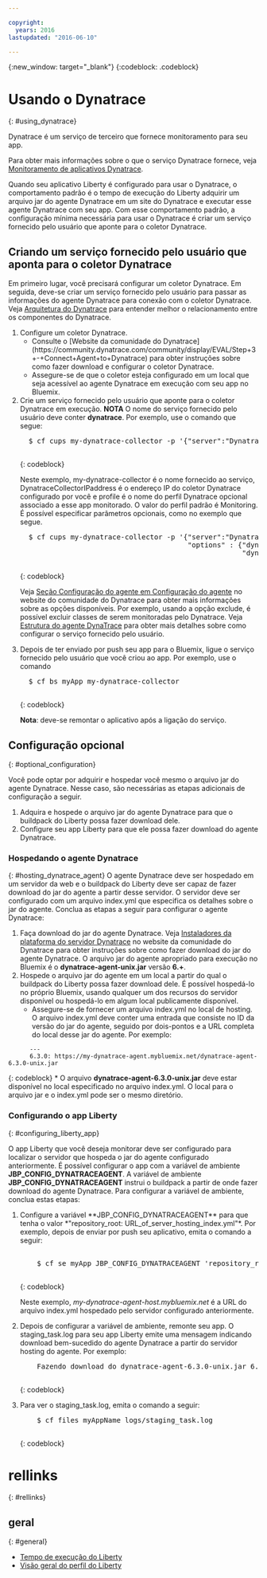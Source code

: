 ```yaml
---

copyright:
  years: 2016
lastupdated: "2016-06-10"

---
```


{:new_window: target="_blank"}
{:codeblock: .codeblock}

# Usando o Dynatrace
{: #using_dynatrace}

Dynatrace é um serviço de terceiro que fornece monitoramento para seu app.

Para obter mais informações sobre o que o serviço Dynatrace fornece, veja [Monitoramento de aplicativos Dynatrace](http://www.dynatrace.com/en/products/application-monitoring.html).

Quando seu aplicativo Liberty é configurado para usar o Dynatrace, o comportamento
padrão é o tempo de execução do Liberty adquirir um arquivo jar do agente Dynatrace em
um site do Dynatrace e executar esse agente Dynatrace com seu app.  Com esse
comportamento padrão, a configuração mínima necessária para usar o Dynatrace é criar um
serviço fornecido pelo usuário que aponte para o coletor Dynatrace.

## Criando um serviço fornecido pelo usuário que aponta para o coletor Dynatrace

Em primeiro lugar, você precisará configurar um coletor Dynatrace.  Em seguida,
deve-se criar um serviço fornecido pelo usuário para passar as informações do agente
Dynatrace para conexão com o coletor Dynatrace. Veja [Arquitetura do Dynatrace](https://community.dynatrace.com/community/display/DOCDT63/Architecture) para entender melhor o relacionamento entre os componentes do Dynatrace.

<ol>
<li>Configure um coletor Dynatrace.
  <ul>
  <li>Consulte o [Website da comunidade do Dynatrace](https://community.dynatrace.com/community/display/EVAL/Step+3+-+Connect+Agent+to+Dynatrace) para obter instruções sobre como fazer download e configurar o coletor Dynatrace.
  </li>
  <li>Assegure-se de que o coletor esteja configurado em um local que seja acessível ao agente Dynatrace em execução com seu app no Bluemix.
  </li>
  </ul>
</li>
<li>Crie um serviço fornecido pelo usuário que aponte para o coletor Dynatrace em execução. <b>NOTA</b> O nome do serviço fornecido pelo usuário deve conter <b>dynatrace</b>.  Por exemplo, use o comando que segue:

  <pre>
  $ cf cups my-dynatrace-collector -p '{"server":"DynatraceCollectorIPaddress","profile":"Monitoring"}'
  </pre>
  {: codeblock}

Neste exemplo, my-dynatrace-collector é o nome fornecido ao serviço, DynatraceCollectorIPaddress é o endereço IP do coletor Dynatrace configurado por você e profile é o nome do perfil Dynatrace opcional associado a esse app monitorado. O valor do perfil padrão é Monitoring. É possível especificar parâmetros opcionais, como no exemplo que segue.

  <pre>
  $ cf cups my-dynatrace-collector -p '{"server":"DynatraceCollectorIPaddress","profile":"Monitoring",
                                        "options" : {"dynatrace-parameter-1": "value",
                                                     "dynatrace-parameter-2": "value"}}'
  </pre>
  {: codeblock}

Veja [Seção Configuração do agente em Configuração do agente](https://community.dynatrace.com/community/display/DOCDT62/Agent+Configuration) no website do comunidade do Dynatrace para obter mais informações sobre as opções disponíveis. Por exemplo, usando a opção exclude, é possível excluir classes de serem monitoradas pelo Dynatrace. Veja [Estrutura do agente DynaTrace](https://github.com/cloudfoundry/ibm-websphere-liberty-buildpack/blob/master/docs/framework-dynatrace-agent.md) para obter mais detalhes sobre como configurar o serviço fornecido pelo usuário.
</li>
<li>Depois de ter enviado por push seu app para o Bluemix, ligue o serviço fornecido pelo usuário que você criou ao app. Por exemplo, use o comando

  <pre>
  $ cf bs myApp my-dynatrace-collector
  </pre>  
  {: codeblock}

**Nota**: deve-se remontar o aplicativo após a ligação do serviço.
</li>
</ol>

## Configuração opcional
{: #optional_configuration}

Você pode optar por adquirir e hospedar você mesmo o arquivo jar do agente
Dynatrace.  Nesse caso, são necessárias as etapas adicionais de configuração a seguir.
1. Adquira e hospede o arquivo jar do agente Dynatrace para que o buildpack do Liberty possa fazer download dele.
2. Configure seu app Liberty para que ele possa fazer download do agente Dynatrace.

### Hospedando o agente Dynatrace
{: #hosting_dynatrace_agent}
O agente Dynatrace deve ser hospedado em um servidor da web e o buildpack do Liberty deve ser capaz de fazer download do jar do agente a partir desse servidor. O servidor deve ser configurado com um arquivo index.yml que especifica os detalhes sobre o jar do agente. Conclua as etapas a seguir para configurar o agente Dynatrace:
  1. Faça download do jar do agente Dynatrace. Veja [Instaladores da plataforma do servidor Dynatrace](https://community.dynatrace.com/community/display/EVAL/Step+1+-+Download+and+install+Dynatrace) no website da comunidade do Dynatrace para obter instruções sobre como fazer download do jar do agente Dynatrace. O
arquivo jar do agente apropriado para execução no Bluemix é o
**dynatrace-agent-unix.jar** versão **6.+**.
  2. Hospede o arquivo jar do agente em um local a partir do qual o buildpack do Liberty possa fazer download dele. É possível hospedá-lo no próprio Bluemix, usando qualquer um dos recursos do servidor disponível ou hospedá-lo em algum local publicamente disponível.
     * Assegure-se de fornecer um arquivo index.yml no local de hosting. O arquivo index.yml deve conter uma entrada que consiste no ID da versão do jar do agente, seguido por dois-pontos e a URL completa do local desse jar do agente. Por exemplo:
```
      ---
      6.3.0: https://my-dynatrace-agent.mybluemix.net/dynatrace-agent-6.3.0-unix.jar
```  
{: codeblock}
     * O arquivo **dynatrace-agent-6.3.0-unix.jar** deve estar disponível no local especificado no arquivo index.yml. O local para o arquivo jar e o index.yml pode ser o mesmo diretório.

### Configurando o app Liberty
{: #configuring_liberty_app}

O app Liberty que você deseja monitorar deve ser configurado para localizar o servidor que hospeda o jar do agente configurado anteriormente. É possível configurar o app com a variável de ambiente **JBP_CONFIG_DYNATRACEAGENT**. A variável de ambiente **JBP_CONFIG_DYNATRACEAGENT** instrui o buildpack a partir de onde fazer download do agente Dynatrace. Para configurar a variável de ambiente, conclua estas etapas:
<ol>
   <li> Configure a variável **JBP_CONFIG_DYNATRACEAGENT** para que tenha o valor
   *"repository_root: URL_of_server_hosting_index.yml"*. Por exemplo, depois de enviar por push seu aplicativo, emita o comando a seguir:
  
  <pre>   
    $ cf se myApp JBP_CONFIG_DYNATRACEAGENT 'repository_root: https://my-dynatrace-agent-host.mybluemix.net'
  </pre>
  {: codeblock}

  Neste exemplo, *my-dynatrace-agent-host.mybluemix.net* é a URL do arquivo index.yml hospedado pelo servidor configurado anteriormente.
  </li>
  <li> Depois de configurar a variável de ambiente, remonte seu app. O staging_task.log para seu app Liberty emite uma mensagem indicando download bem-sucedido do agente Dynatrace a partir do servidor hosting do agente. Por exemplo:

  <pre>
    Fazendo download do dynatrace-agent-6.3.0-unix.jar 6.3.0 a partir de https://my-dynatrace-agent-host.mybluemix.net/dynatrace-agent-6.3.0-unix.jar (17.8s)
  </pre>
  {: codeblock}

</li>
<li>Para ver o staging_task.log, emita o comando a seguir:

  <pre>
    $ cf files myAppName logs/staging_task.log
  </pre>  
  {: codeblock}

</li>
</ol>

# rellinks
{: #rellinks}
## geral
{: #general}
* [Tempo de execução do Liberty](index.html)
* [Visão geral do perfil do Liberty](http://www-01.ibm.com/support/knowledgecenter/SSAW57_8.5.5/com.ibm.websphere.wlp.nd.doc/ae/cwlp_about.html)
